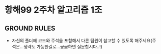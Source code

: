 # 항해99 2주차 알고리즘 1조

## GROUND RULES

- 자신의 폴더에 코드와 주석을 포함해서 다른 팀원이 참고할 수 있도록 해주세요(주석은...생략도 가능한걸로...궁금하면 질문합시다..!)
